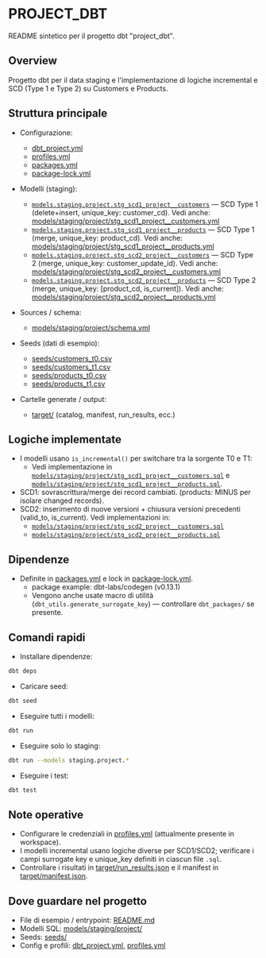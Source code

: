 # PROJECT_DBT

README sintetico per il progetto dbt "project_dbt".

## Overview
Progetto dbt per il data staging e l'implementazione di logiche incremental e SCD (Type 1 e Type 2) su Customers e Products.

## Struttura principale
- Configurazione:
  - [dbt_project.yml](dbt_project.yml)
  - [profiles.yml](profiles.yml)
  - [packages.yml](packages.yml)
  - [package-lock.yml](package-lock.yml)

- Modelli (staging):
  - [`models.staging.project.stg_scd1_project__customers`](models/staging/project/stg_scd1_project__customers.sql) — SCD Type 1 (delete+insert, unique_key: customer_cd). Vedi anche: [models/staging/project/stg_scd1_project__customers.yml](models/staging/project/stg_scd1_project__customers.yml)
  - [`models.staging.project.stg_scd1_project__products`](models/staging/project/stg_scd1_project__products.sql) — SCD Type 1 (merge, unique_key: product_cd). Vedi anche: [models/staging/project/stg_scd1_project__products.yml](models/staging/project/stg_scd1_project__products.yml)
  - [`models.staging.project.stg_scd2_project__customers`](models/staging/project/stg_scd2_project__customers.sql) — SCD Type 2 (merge, unique_key: customer_update_id). Vedi anche: [models/staging/project/stg_scd2_project__customers.yml](models/staging/project/stg_scd2_project__customers.yml)
  - [`models.staging.project.stg_scd2_project__products`](models/staging/project/stg_scd2_project__products.sql) — SCD Type 2 (merge, unique_key: [product_cd, is_current]). Vedi anche: [models/staging/project/stg_scd2_project__products.yml](models/staging/project/stg_scd2_project__products.yml)

- Sources / schema:
  - [models/staging/project/schema.yml](models/staging/project/schema.yml)

- Seeds (dati di esempio):
  - [seeds/customers_t0.csv](seeds/customers_t0.csv)
  - [seeds/customers_t1.csv](seeds/customers_t1.csv)
  - [seeds/products_t0.csv](seeds/products_t0.csv)
  - [seeds/products_t1.csv](seeds/products_t1.csv)

- Cartelle generate / output:
  - [target/](target/) (catalog, manifest, run_results, ecc.)

## Logiche implementate
- I modelli usano `is_incremental()` per switchare tra la sorgente T0 e T1:
  - Vedi implementazione in [`models/staging/project/stg_scd1_project__customers.sql`](models/staging/project/stg_scd1_project__customers.sql) e [`models/staging/project/stg_scd1_project__products.sql`](models/staging/project/stg_scd1_project__products.sql).
- SCD1: sovrascrittura/merge dei record cambiati. (products: MINUS per isolare changed records).
- SCD2: inserimento di nuove versioni + chiusura versioni precedenti (valid_to, is_current). Vedi implementazioni in:
  - [`models/staging/project/stg_scd2_project__customers.sql`](models/staging/project/stg_scd2_project__customers.sql)
  - [`models/staging/project/stg_scd2_project__products.sql`](models/staging/project/stg_scd2_project__products.sql)

## Dipendenze
- Definite in [packages.yml](packages.yml) e lock in [package-lock.yml](package-lock.yml).
  - package example: dbt-labs/codegen (v0.13.1)
  - Vengono anche usate macro di utilità (`dbt_utils.generate_surrogate_key`) — controllare `dbt_packages/` se presente.

## Comandi rapidi
- Installare dipendenze:
```sh
dbt deps
```
- Caricare seed:
```sh
dbt seed
```
- Eseguire tutti i modelli:
```sh
dbt run
```
- Eseguire solo lo staging:
```sh
dbt run --models staging.project.*
```
- Eseguire i test:
```sh
dbt test
```

## Note operative
- Configurare le credenziali in [profiles.yml](profiles.yml) (attualmente presente in workspace).
- I modelli incremental usano logiche diverse per SCD1/SCD2; verificare i campi surrogate key e unique_key definiti in ciascun file `.sql`.
- Controllare i risultati in [target/run_results.json](target/run_results.json) e il manifest in [target/manifest.json](target/manifest.json).

## Dove guardare nel progetto
- File di esempio / entrypoint: [README.md](README.md)
- Modelli SQL: [models/staging/project/](models/staging/project/)
- Seeds: [seeds/](seeds/)
- Config e profili: [dbt_project.yml](dbt_project.yml), [profiles.yml](profiles.yml)
